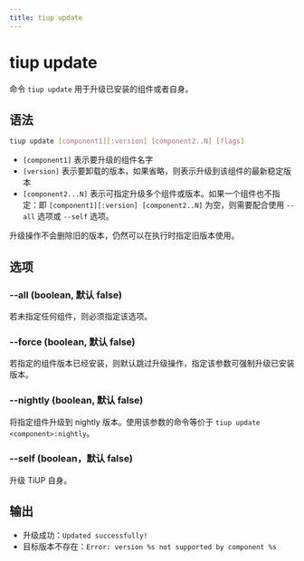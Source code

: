```yaml
---
title: tiup update
---
```


# tiup update

命令 `tiup update` 用于升级已安装的组件或者自身。

## 语法

```sh
tiup update [component1][:version] [component2..N] [flags]
```

- `[component1]` 表示要升级的组件名字
- `[version]` 表示要卸载的版本，如果省略，则表示升级到该组件的最新稳定版本
- `[component2...N]` 表示可指定升级多个组件或版本。如果一个组件也不指定：即 `[component1][:version] [component2..N]` 为空，则需要配合使用 `--all` 选项或 `--self` 选项。

升级操作不会删除旧的版本，仍然可以在执行时指定旧版本使用。

## 选项

### --all (boolean, 默认 false)

若未指定任何组件，则必须指定该选项。

### --force (boolean, 默认 false)

若指定的组件版本已经安装，则默认跳过升级操作，指定该参数可强制升级已安装版本。

### --nightly (boolean, 默认 false)

将指定组件升级到 nightly 版本。使用该参数的命令等价于 `tiup update <component>:nightly`。

### --self (boolean，默认 false)

升级 TiUP 自身。

## 输出

- 升级成功：`Updated successfully!`
- 目标版本不存在：`Error: version %s not supported by component %s`
